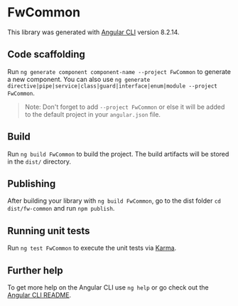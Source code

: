 # FwCommon

This library was generated with [Angular CLI](https://github.com/angular/angular-cli) version 8.2.14.

## Code scaffolding

Run `ng generate component component-name --project FwCommon` to generate a new component. You can also use `ng generate directive|pipe|service|class|guard|interface|enum|module --project FwCommon`.
> Note: Don't forget to add `--project FwCommon` or else it will be added to the default project in your `angular.json` file. 

## Build

Run `ng build FwCommon` to build the project. The build artifacts will be stored in the `dist/` directory.

## Publishing

After building your library with `ng build FwCommon`, go to the dist folder `cd dist/fw-common` and run `npm publish`.

## Running unit tests

Run `ng test FwCommon` to execute the unit tests via [Karma](https://karma-runner.github.io).

## Further help

To get more help on the Angular CLI use `ng help` or go check out the [Angular CLI README](https://github.com/angular/angular-cli/blob/master/README.md).
